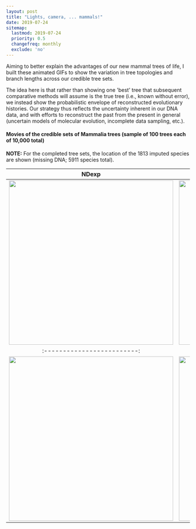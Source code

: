 ```yaml
---
layout: post
title: "Lights, camera, ... mammals!"
date: 2019-07-24
sitemap:
  lastmod: 2019-07-24
  priority: 0.5
  changefreq: monthly
  exclude: 'no'
---
```


Aiming to better explain the advantages of our new mammal trees of life, I built these animated GIFs to show the variation in tree topologies and branch lengths across our credible tree sets.

The idea here is that rather than showing one 'best' tree that subsequent comparative methods will assume is the true tree (i.e., known without error), we instead show the probabilistic envelope of reconstructed evolutionary histories.  Our strategy thus reflects the uncertainty inherent in our DNA data, and with efforts to reconstruct the past from the present in general (uncertain models of molecular evolution, incomplete data sampling, etc.).

#### **Movies of the credible sets of Mammalia trees (sample of 100 trees each of 10,000 total)**   
   **NOTE:** For the completed tree sets, the location of the 1813 imputed species are shown (missing DNA; 5911 species total).

NDexp             |  FBD
:-------------------------:|:-------------------------:
<img src="https://n8upham.github.io/images/credibleSet_mamPhy_Completed-NDexp_100trees_all_higherNodeCols_tipLabel_v2_tipSeq.gif" width="450"/>  |  <img src="https://n8upham.github.io/images/credibleSet_mamPhy_Completed-FBDasZhouEtAl_100trees_all_higherNodeCols_tipLabel_v2_tipSeq.gif" width="450"/> 
:-------------------------:|:-------------------------:
<img src="https://n8upham.github.io/images/credibleSet_mamPhy_DNA-only-NDexp_100trees_all_higherNodeCols_tipLabel_v2_tipSeq.gif" width="450"/>  |  <img src="https://n8upham.github.io/images/credibleSet_mamPhy_DNA-only-FBDasZhouEtAl_100trees_all_higherNodeCols_tipLabel_v2_tipSeq.gif" width="450"/> 


